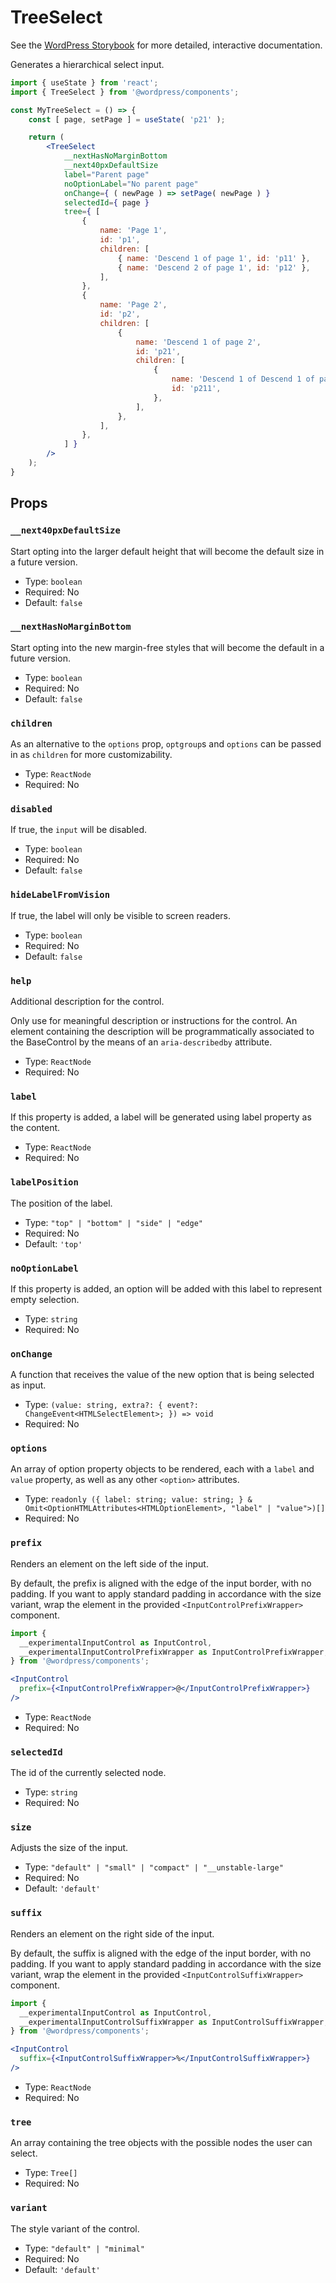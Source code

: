 # TreeSelect

<!-- This file is generated automatically and cannot be edited directly. Make edits via TypeScript types and TSDocs. -->

<p class="callout callout-info">See the <a href="https://wordpress.github.io/gutenberg/?path=/docs/components-treeselect--docs">WordPress Storybook</a> for more detailed, interactive documentation.</p>

Generates a hierarchical select input.

```jsx
import { useState } from 'react';
import { TreeSelect } from '@wordpress/components';

const MyTreeSelect = () => {
	const [ page, setPage ] = useState( 'p21' );

	return (
		<TreeSelect
			__nextHasNoMarginBottom
			__next40pxDefaultSize
			label="Parent page"
			noOptionLabel="No parent page"
			onChange={ ( newPage ) => setPage( newPage ) }
			selectedId={ page }
			tree={ [
				{
					name: 'Page 1',
					id: 'p1',
					children: [
						{ name: 'Descend 1 of page 1', id: 'p11' },
						{ name: 'Descend 2 of page 1', id: 'p12' },
					],
				},
				{
					name: 'Page 2',
					id: 'p2',
					children: [
						{
							name: 'Descend 1 of page 2',
							id: 'p21',
							children: [
								{
									name: 'Descend 1 of Descend 1 of page 2',
									id: 'p211',
								},
							],
						},
					],
				},
			] }
		/>
	);
}
```
## Props

### `__next40pxDefaultSize`

Start opting into the larger default height that will become the default size in a future version.

 - Type: `boolean`
 - Required: No
 - Default: `false`

### `__nextHasNoMarginBottom`

Start opting into the new margin-free styles that will become the default in a future version.

 - Type: `boolean`
 - Required: No
 - Default: `false`

### `children`

As an alternative to the `options` prop, `optgroup`s and `options` can be
passed in as `children` for more customizability.

 - Type: `ReactNode`
 - Required: No

### `disabled`

If true, the `input` will be disabled.

 - Type: `boolean`
 - Required: No
 - Default: `false`

### `hideLabelFromVision`

If true, the label will only be visible to screen readers.

 - Type: `boolean`
 - Required: No
 - Default: `false`

### `help`

Additional description for the control.

Only use for meaningful description or instructions for the control. An element containing the description will be programmatically associated to the BaseControl by the means of an `aria-describedby` attribute.

 - Type: `ReactNode`
 - Required: No

### `label`

If this property is added, a label will be generated using label property as the content.

 - Type: `ReactNode`
 - Required: No

### `labelPosition`

The position of the label.

 - Type: `"top" | "bottom" | "side" | "edge"`
 - Required: No
 - Default: `'top'`

### `noOptionLabel`

If this property is added, an option will be added with this label to represent empty selection.

 - Type: `string`
 - Required: No

### `onChange`

A function that receives the value of the new option that is being selected as input.

 - Type: `(value: string, extra?: { event?: ChangeEvent<HTMLSelectElement>; }) => void`
 - Required: No

### `options`

An array of option property objects to be rendered,
each with a `label` and `value` property, as well as any other
`<option>` attributes.

 - Type: `readonly ({ label: string; value: string; } & Omit<OptionHTMLAttributes<HTMLOptionElement>, "label" | "value">)[]`
 - Required: No

### `prefix`

Renders an element on the left side of the input.

By default, the prefix is aligned with the edge of the input border, with no padding.
If you want to apply standard padding in accordance with the size variant, wrap the element in
the provided `<InputControlPrefixWrapper>` component.

```jsx
import {
  __experimentalInputControl as InputControl,
  __experimentalInputControlPrefixWrapper as InputControlPrefixWrapper,
} from '@wordpress/components';

<InputControl
  prefix={<InputControlPrefixWrapper>@</InputControlPrefixWrapper>}
/>
```

 - Type: `ReactNode`
 - Required: No

### `selectedId`

The id of the currently selected node.

 - Type: `string`
 - Required: No

### `size`

Adjusts the size of the input.

 - Type: `"default" | "small" | "compact" | "__unstable-large"`
 - Required: No
 - Default: `'default'`

### `suffix`

Renders an element on the right side of the input.

By default, the suffix is aligned with the edge of the input border, with no padding.
If you want to apply standard padding in accordance with the size variant, wrap the element in
the provided `<InputControlSuffixWrapper>` component.

```jsx
import {
  __experimentalInputControl as InputControl,
  __experimentalInputControlSuffixWrapper as InputControlSuffixWrapper,
} from '@wordpress/components';

<InputControl
  suffix={<InputControlSuffixWrapper>%</InputControlSuffixWrapper>}
/>
```

 - Type: `ReactNode`
 - Required: No

### `tree`

An array containing the tree objects with the possible nodes the user can select.

 - Type: `Tree[]`
 - Required: No

### `variant`

The style variant of the control.

 - Type: `"default" | "minimal"`
 - Required: No
 - Default: `'default'`
